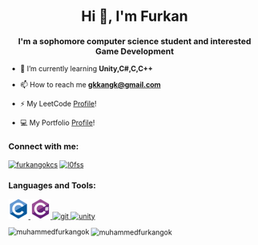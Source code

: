 <h1 align="center">Hi 👋, I'm Furkan</h1>
<h3 align="center"> I'm a sophomore computer science student and interested Game Development </h3>


- 🌱 I’m currently learning **Unity,C#,C,C++**

- 📫 How to reach me **gkkangk@gmail.com**

- ⚡ My LeetCode [Profile](https://leetcode.com/u/L0fs/)!

- 💻 My Portfolio [Profile]([https://leetcode.com/u/L0fs/](https://muhammedfurkangok.github.io/personal-portfolio/))!


<h3 align="left">Connect with me:</h3>
<p align="left">
<a href="https://linkedin.com/in/furkangokcs" target="blank"><img align="center" src="https://raw.githubusercontent.com/rahuldkjain/github-profile-readme-generator/master/src/images/icons/Social/linked-in-alt.svg" alt="furkangokcs" height="30" width="40" /></a>
<a href="https://discord.gg/l0fss" target="blank"><img align="center" src="https://raw.githubusercontent.com/rahuldkjain/github-profile-readme-generator/master/src/images/icons/Social/discord.svg" alt="l0fss" height="30" width="40" /></a>
</p>

<h3 align="left">Languages and Tools:</h3>
<p align="left"> <a href="https://www.cprogramming.com/" target="_blank" rel="noreferrer"> <img src="https://raw.githubusercontent.com/devicons/devicon/master/icons/c/c-original.svg" alt="c" width="40" height="40"/> </a> <a href="https://www.w3schools.com/cs/" target="_blank" rel="noreferrer"> <img src="https://raw.githubusercontent.com/devicons/devicon/master/icons/csharp/csharp-original.svg" alt="csharp" width="40" height="40"/> </a> <a href="https://git-scm.com/" target="_blank" rel="noreferrer"> <img src="https://www.vectorlogo.zone/logos/git-scm/git-scm-icon.svg" alt="git" width="40" height="40"/> </a> <a href="https://unity.com/" target="_blank" rel="noreferrer"> <img src="https://www.vectorlogo.zone/logos/unity3d/unity3d-icon.svg" alt="unity" width="40" height="40"/> </a> </p>

<p><img align="left" src="https://github-readme-stats.vercel.app/api/top-langs?username=muhammedfurkangok&show_icons=true&locale=en&layout=compact" alt="muhammedfurkangok" /></p>

<p>&nbsp;<img align="center" src="https://github-readme-stats.vercel.app/api?username=muhammedfurkangok&show_icons=true&locale=en" alt="muhammedfurkangok" /></p>


